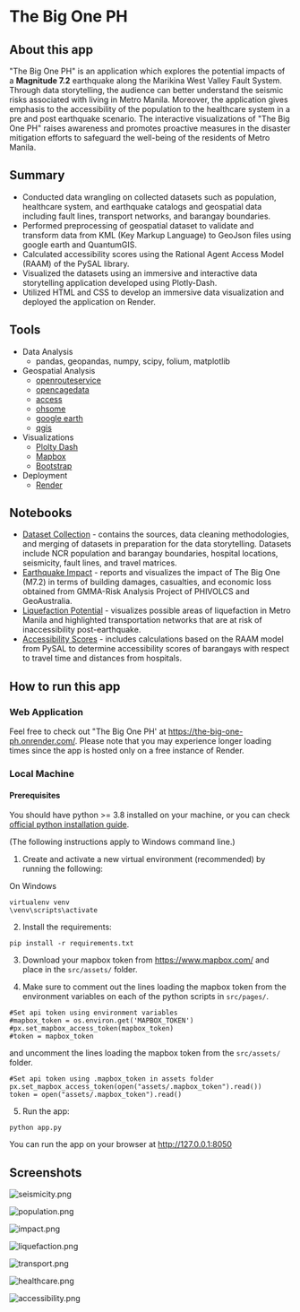 # The Big One PH

## About this app

"The Big One PH" is an application which explores the potential impacts of a **Magnitude 7.2** earthquake along the Marikina West Valley Fault System. Through data storytelling, the audience can better understand the seismic risks associated with living in Metro Manila. Moreover, the application gives emphasis to the accessibility of the population to the healthcare system in a pre and post earthquake scenario. The interactive visualizations of "The Big One PH" raises awareness and promotes proactive measures in the disaster mitigation efforts to safeguard the well-being of the residents of Metro Manila.

## Summary

* Conducted data wrangling on collected datasets such as population, healthcare system, and earthquake catalogs and geospatial data including fault lines, transport networks, and barangay boundaries.
* Performed preprocessing of geospatial dataset to validate and transform data from KML (Key Markup Language) to GeoJson files using google earth and QuantumGIS.
* Calculated accessibility scores using the Rational Agent Access Model (RAAM) of the PySAL library.
* Visualized the datasets using an immersive and interactive data storytelling application developed using Plotly-Dash.
* Utilized HTML and CSS to develop an immersive data visualization and deployed the application on Render.

## Tools
* Data Analysis 
    * pandas, geopandas, numpy, scipy, folium, matplotlib
* Geospatial Analysis
    * [openrouteservice](https://openrouteservice.org/)
    * [opencagedata](https://opencagedata.com/)
    * [access](https://pysal.org/access/index.html)
    * [ohsome](https://heigit.org/big-spatial-data-analytics-en/ohsome/)
    * [google earth](https://earth.google.com/web/)
    * [qgis](https://qgis.org/en/site/)
* Visualizations
    * [Plolty Dash](https://plotly.com/dash/)
    * [Mapbox](https://www.mapbox.com/)
    * [Bootstrap](https://getbootstrap.com/)
* Deployment
    * [Render](https://render.com/)

## Notebooks
* [Dataset Collection](https://nbviewer.org/github/cpmalenab/the-big-one-ph/blob/master/notebooks/dataset_collection.ipynb) - contains the sources, data cleaning methodologies, and merging of datasets in preparation for the data storytelling. Datasets include NCR population and barangay boundaries, hospital locations, seismicity, fault lines, and travel matrices.
* [Earthquake Impact](https://nbviewer.org/github/cpmalenab/the-big-one-ph/blob/master/notebooks/earthquake_impact.ipynb) - reports and visualizes the impact of The Big One (M7.2) in terms of building damages, casualties, and economic loss obtained from GMMA-Risk Analysis Project of PHIVOLCS and GeoAustralia.
* [Liquefaction Potential](https://nbviewer.org/github/cpmalenab/the-big-one-ph/blob/master/notebooks/liquefaction_potential.ipynb) - visualizes possible areas of liquefaction in Metro Manila and highlighted transportation networks that are at risk of inaccessibility post-earthquake.
* [Accessibility Scores](https://nbviewer.org/github/cpmalenab/the-big-one-ph/blob/master/notebooks/accessibility_scores.ipynb) - includes calculations based on the RAAM model from PySAL to determine accessibility scores of barangays with respect to travel time and distances from hospitals.

## How to run this app

### Web Application

Feel free to check out "The Big One PH' at https://the-big-one-ph.onrender.com/. Please note that you may experience longer loading times since the app is hosted only on a free instance of Render.

### Local Machine
#### Prerequisites

You should have python >= 3.8 installed on your machine, or you can check
[official python installation guide](https://www.python.org/downloads/).

(The following instructions apply to Windows command line.)

1. Create and activate a new virtual environment (recommended) by running the following:

On Windows

```
virtualenv venv 
\venv\scripts\activate
```

2. Install the requirements:

```
pip install -r requirements.txt
```
3. Download your mapbox token from https://www.mapbox.com/ and place in the `src/assets/` folder. 

4. Make sure to comment out the lines loading the mapbox token from the environment variables on each of the python scripts in `src/pages/`.

```
#Set api token using environment variables
#mapbox_token = os.environ.get('MAPBOX_TOKEN')
#px.set_mapbox_access_token(mapbox_token)
#token = mapbox_token
```

and uncomment the lines loading the mapbox token from the `src/assets/` folder.
```
#Set api token using .mapbox_token in assets folder
px.set_mapbox_access_token(open("assets/.mapbox_token").read())
token = open("assets/.mapbox_token").read()
```

5. Run the app:

```
python app.py
```
You can run the app on your browser at http://127.0.0.1:8050

## Screenshots

![seismicity.png](reports/seismicity.png)

![population.png](reports/population.PNG)

![impact.png](reports/impact.PNG)

![liquefaction.png](reports/liquefaction.PNG)

![transport.png](reports/transport.PNG)

![healthcare.png](reports/healthcare.PNG)

![accessibility.png](reports/accessibility.PNG)
